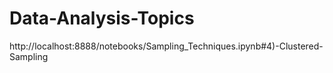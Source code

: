 # Data-Analysis-Topics

http://localhost:8888/notebooks/Sampling_Techniques.ipynb#4)-Clustered-Sampling

